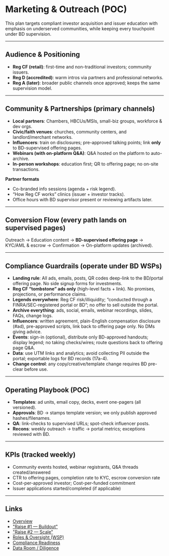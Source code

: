 # Marketing & Outreach (POC)

This plan targets compliant investor acquisition and issuer education with emphasis on underserved communities, while keeping every touchpoint under BD supervision.

---

## Audience & Positioning
- **Reg CF (retail)**: first-time and non-traditional investors; community issuers.
- **Reg D (accredited)**: warm intros via partners and professional networks.
- **Reg A (later)**: broader public channels once approved; keeps the same supervision model.

---

## Community & Partnerships (primary channels)
- **Local partners**: Chambers, HBCUs/MSIs, small-biz groups, workforce & dev orgs.
- **Civic/faith venues**: churches, community centers, and landlord/merchant networks.
- **Influencers**: train on disclosures; pre-approved talking points; link **only** to BD-supervised offering pages.
- **Webinars (with on-platform Q&A)**: Q&A hosted on the platform to auto-archive.
- **In-person workshops**: education first; QR to offering page; no on-site transactions.

**Partner formats**
- Co-branded info sessions (agenda + risk legend).
- “How Reg CF works” clinics (issuer + investor tracks).
- Office hours with BD supervisor present or reviewing artifacts later.

---

## Conversion Flow (every path lands on supervised pages)
Outreach → Education content → **BD-supervised offering page** → KYC/AML & escrow → Confirmation → On-platform updates (archived).

---

## Compliance Guardrails (operate under BD WSPs)
- **Landing rule**: All ads, emails, posts, QR codes deep-link to the BD/portal offering page. No side signup forms for investments.
- **Reg CF “tombstone” ads only** (high-level facts + link). No promises, projections, or performance claims.
- **Legends everywhere**: Reg CF risk/illiquidity; “conducted through a FINRA/SEC-registered portal or BD”; no offer to sell outside the portal.
- **Archive everything**: ads, social, emails, webinar recordings, slides, FAQs, change logs.
- **Influencers**: written agreement, plain-English compensation disclosure (#ad), pre-approved scripts, link back to offering page only. No DMs giving advice.
- **Events**: sign-in (optional), distribute only BD-approved handouts; display legend; no taking checks/wires; route questions back to offering page Q&A.
- **Data**: use UTM links and analytics; avoid collecting PII outside the portal; exportable logs for BD records (17a-4).
- **Change control**: any copy/creative/template change requires BD pre-clear before use.

---

## Operating Playbook (POC)
- **Templates**: ad units, email copy, decks, event one-pagers (all versioned).
- **Approvals**: BD → stamps template version; we only publish approved hashes/filenames.
- **QA**: link-checks to supervised URLs; spot-check influencer posts.
- **Recons**: weekly outreach → traffic → portal metrics; exceptions reviewed with BD.

---

## KPIs (tracked weekly)
- Community events hosted, webinar registrants, Q&A threads created/answered
- CTR to offering pages, completion rate to KYC, escrow conversion rate
- Cost-per-approved investor; Cost-per-funded commitment
- Issuer applications started/completed (if applicable)

---

## Links
- [Overview](./index.md)
- ["Raise #1 — Buildout"](./raise-1-buildout.md)
- ["Raise #2 — Scale"](./raise-2-scale.md)
- [Roles & Oversight (WSP)](./roles-and-oversight.md)
- [Compliance Readiness](./compliance-readiness.md)
- [Data Room / Diligence](./data-room-checklist.md)
